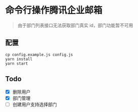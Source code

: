 # 命令行操作腾讯企业邮箱

> 由于部门列表接口无法获取部门真实 id，部门功能暂不可用

## 配置

```
cp config.example.js config.js
yarn install
yarn start
```

## Todo

- [x] 删除用户
- [x] 部门管理
- [ ] 创建用户支持选择部门
